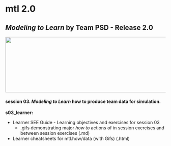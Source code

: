# mtl 2.0
## *Modeling to Learn* by Team PSD - Release 2.0

<img src = "https://github.com/anthony/teampsd/blob/teampsd_style/mtl_logo/mtl_testdontguess_sm.png"
     height = "175" width = "650">  
     
#### session 03. *Modeling to Learn* how to produce **team data** for simulation.

**s03_learner:** 
  + Learner SEE Guide - Learning objectives and exercises for session 03 
    + .gifs demonstrating major *how to* actions of in session exercises and between session exercises (.md)
  + Learner cheatsheets for mtl.how/data (with Gifs) (.html)
